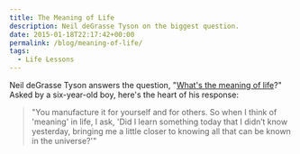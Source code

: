 ```yaml
---
title: The Meaning of Life
description: Neil deGrasse Tyson on the biggest question.
date: 2015-01-18T22:17:42+00:00
permalink: /blog/meaning-of-life/
tags:
  - Life Lessons
---
```


Neil deGrasse Tyson answers the question, "[What's the meaning of life](http://www.rawstory.com/rs/2015/01/watch-neil-degrasse-tyson-explain-the-meaning-of-life-to-a-curious-6-year-old/)?" Asked by a six-year-old boy, here's the heart of his response:

> "You manufacture it for yourself and for others. So when I think of 'meaning' in life, I ask, 'Did I learn something today that I didn’t know yesterday, bringing me a little closer to knowing all that can be known in the universe?'"
